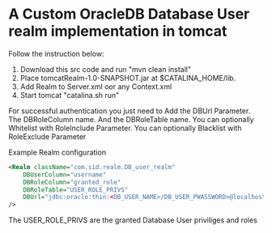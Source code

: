 # A Custom OracleDB Database User realm implementation in tomcat

Follow the instruction below:

1) Download this src code and run "mvn clean install" 
2) Place tomcatRealm-1.0-SNAPSHOT.jar at $CATALINA_HOME/lib.
3) Add Realm to Server.xml oor any Context.xml
4) Start tomcat "catalina.sh run"

For successful authentication you just need to Add the DBUrl Parameter. The DBRoleColumn name. And the DBRoleTable name.
You can optionally Whitelist with RoleInclude Parameter.
You can optionally Blacklist with RoleExclude Parameter

Example Realm configuration


```xml
<Realm className="com.sid.realm.DB_user_realm"
    DBUserColumn="username"
    DBRoleColumn="granted_role"
    DBRoleTable="USER_ROLE_PRIVS"
    DBUrl="jdbc:oracle:thin:<DB_USER_NAME>/DB_USER_PWASSWORD>@localhost:1521:xe" 
/>
```
The USER_ROLE_PRIVS are the granted Database User priviliges and roles